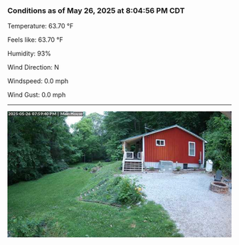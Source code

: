 ### Conditions as of May 26, 2025 at 8:04:56 PM CDT 

Temperature: 63.70 &deg;F

Feels like: 63.70 &deg;F

Humidity: 93%

Wind Direction: N

Windspeed: 0.0 mph

Wind Gust: 0.0 mph

---

<img src="./images/latest.jpeg"/>

